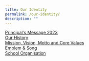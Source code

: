 ```yaml
---
title: Our Identity
permalink: /our-identity/
description: ""
---
```

<p><u><a href="/our-identity/principals-message-2023/" target="">Principal's Message 2023</a><br><a href="/our-identity/our-history" target="">Our History</a><br><a href="/our-identity/mission-vision-motto-and-core-values" target="">Mission, Vision, Motto and Core Values</a><br><a href="/our-identity/emblem-n-song" target="">Emblem &amp; Song</a><br><a href="/our-identity/school-organisation" target="">School Organisation</a></u></p>